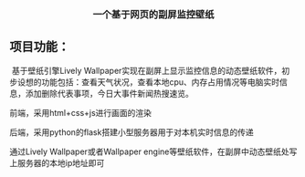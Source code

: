 ### <div align="center">一个基于网页的副屏监控壁纸</div>

## 项目功能：

​	基于壁纸引擎Lively Wallpaper实现在副屏上显示监控信息的动态壁纸软件，初步设想的功能包括：查看天气状况，查看本地cpu、内存占用情况等电脑实时信息，添加删除代表事项，今日大事件新闻热搜速览。

前端，采用html+css+js进行画面的渲染

后端，采用python的flask搭建小型服务器用于对本机实时信息的传递

通过Lively Wallpaper或者Wallpaper engine等壁纸软件，在副屏中动态壁纸处写上服务器的本地ip地址即可
